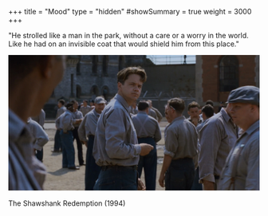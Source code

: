 +++
title       = "Mood"
type        = "hidden"
#showSummary = true
weight      = 3000
+++

<!--more-->

"He strolled like a man in the park, without a care or a worry in the world.
Like he had on an invisible coat that would shield him from this place."

![The Shawshank Redemption (1994)](images/the-shawshank-redemption-1994.webp)

The Shawshank Redemption (1994)

